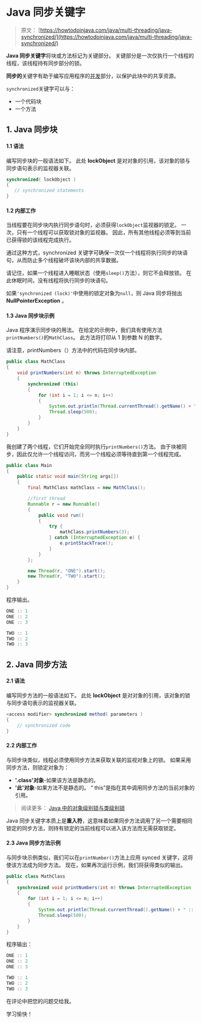 # Java 同步关键字

> 原文： [https://howtodoinjava.com/java/multi-threading/java-synchronized/](https://howtodoinjava.com/java/multi-threading/java-synchronized/)

**Java 同步关键字**将块或方法标记为关键部分。 关键部分是一次仅执行一个线程的线程，该线程持有同步部分的锁。

**同步的**关键字有助于编写应用程序的[并发](https://howtodoinjava.com/java-concurrency-tutorial/)部分，以保护此块中的共享资源。

`synchronized`关键字可以与：

*   一个代码块
*   一个方法

## 1\. Java 同步块

#### 1.1 语法

编写同步块的一般语法如下。 此处 **lockObject** 是对对象的引用，该对象的锁与同步语句表示的监视器关联。

```java
synchronized( lockObject ) 
{
   // synchronized statements
}

```

#### 1.2 内部工作

当线程要在同步块内执行同步语句时，必须获得`lockObject`监视器的锁定。 一次，只有一个线程可以获取锁对象的监视器。 因此，所有其他线程必须等到当前已获得锁的该线程完成执行。

通过这种方式，synchronized 关键字可确保一次仅一个线程将执行同步的块语句，从而防止多个线程破坏该块内部的共享数据。

请记住，如果一个线程进入睡眠状态（使用`sleep()`方法），则它不会释放锁。 在此休眠时间，没有线程将执行同步的块语句。

如果`'synchronized (lock)'`中使用的锁定对象为`null`，则 Java 同步将抛出 **NullPointerException** 。

#### 1.3 Java 同步块示例

Java 程序演示同步块的用法。 在给定的示例中，我们具有使用方法`printNumbers()`的`MathClass`。 此方法将打印从 1 到参数 N 的数字。

请注意，printNumbers（）方法中的代码在同步块内部。

```java
public class MathClass 
{
    void printNumbers(int n) throws InterruptedException 
    {
        synchronized (this) 
        {
            for (int i = 1; i <= n; i++) 
            {
                System.out.println(Thread.currentThread().getName() + " :: "+  i);
                Thread.sleep(500);
            }
        }
    }
}

```

我创建了两个线程，它们开始完全同时执行`printNumbers()`方法。 由于块被同步，因此仅允许一个线程访问，而另一个线程必须等待直到第一个线程完成。

```java
public class Main 
{
    public static void main(String args[]) 
    {
        final MathClass mathClass = new MathClass();

        //first thread
        Runnable r = new Runnable() 
        {
            public void run() 
            {
                try {
                    mathClass.printNumbers(3);
                } catch (InterruptedException e) {
                    e.printStackTrace();
                }
            }
        };

        new Thread(r, "ONE").start();
        new Thread(r, "TWO").start();
    }
}

```

程序输出。

```java
ONE :: 1
ONE :: 2
ONE :: 3

TWO :: 1
TWO :: 2
TWO :: 3

```

## 2\. Java 同步方法

#### 2.1 语法

编写同步方法的一般语法如下。 此处 **lockObject** 是对对象的引用，该对象的锁与同步语句表示的监视器关联。

```java
<access modifier> synchronized method( parameters ) 
{
    // synchronized code
}

```

#### 2.2 内部工作

与同步块类似，线程必须使用同步方法来获取关联的监视对象上的锁。 如果采用同步方法，则锁定对象为：

*   **'.class'对象**-如果该方法是静态的。
*   **'此'对象**-如果方法不是静态的。 “ this”是指在其中调用同步方法的当前对象的引用。

> 阅读更多： [Java 中的对象级别锁与类级别锁](https://howtodoinjava.com/java/multi-threading/object-vs-class-level-locking/)

Java 同步关键字本质上是**重入符**，这意味着如果同步方法调用了另一个需要相同锁定的同步方法，则持有锁定的当前线程可以进入该方法而无需获取锁定。

#### 2.3 Java 同步方法示例

与同步块示例类似，我们可以在`printNumber()`方法上应用 synced 关键字，这将使该方法成为同步方法。 现在，如果再次运行示例，我们将获得类似的输出。

```java
public class MathClass 
{
    synchronized void printNumbers(int n) throws InterruptedException 
    {
        for (int i = 1; i <= n; i++) 
        {
            System.out.println(Thread.currentThread().getName() + " :: "+  i);
            Thread.sleep(500);
        }
    }
}

```

程序输出：

```java
ONE :: 1
ONE :: 2
ONE :: 3

TWO :: 1
TWO :: 2
TWO :: 3

```

在评论中把您的问题交给我。

学习愉快！